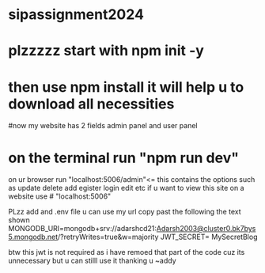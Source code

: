 # sipassignment2024



# plzzzzz start with npm init -y
# then use npm install it will help u to download all necessities
#now my website has 2 fields admin panel and user panel
# on the terminal run "npm run dev"
on ur browser run "localhost:5006/admin"<= this contains the options such as update delete add egister login edit etc 
if u want to view this site on a website use # "localhost:5006"



PLzz add and .env file
u can use my url
copy past the following the text shown
MONGODB_URI=mongodb+srv://adarshcd21:Adarsh2003@cluster0.bk7bys5.mongodb.net/?retryWrites=true&w=majority
JWT_SECRET= MySecretBlog


btw this jwt is not required as i have remoed that part of the code cuz its unnecessary
but u can stilll use it
thanking u 
~addy

